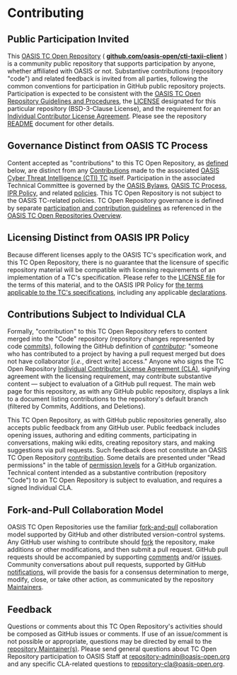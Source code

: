 <div>
<h1>Contributing</h1>

<div>
<h2><a id="openParticipation">Public Participation Invited</a></h2>

<p>This <a href="https://www.oasis-open.org/resources/open-repositories">OASIS TC Open Repository</a> ( <b><a href="https://github.com/oasis-open/cti-taxii-client">github.com/oasis-open/cti-taxii-client</a></b> ) is a community public repository that supports participation by anyone, whether affiliated with OASIS or not.  Substantive contributions (repository "code") and related feedback is invited from all parties, following the common conventions for participation in GitHub public repository projects.  Participation is expected to be consistent with the <a href="https://www.oasis-open.org/policies-guidelines/open-repositories">OASIS TC Open Repository Guidelines and Procedures</a>, the <a href="https://www.oasis-open.org/sites/www.oasis-open.org/files/BSD-3-Clause.txt">LICENSE</a> designated for this particular repository (BSD-3-Clause License), and the requirement for an <a href="https://www.oasis-open.org/resources/open-repositories/cla/individual-cla">Individual Contributor License Agreement</a>.  Please see the repository <a href="https://github.com/oasis-open/cti-taxii-client/blob/master/README.md">README</a> document for other details.</p>
</div>


<div>
<h2><a id="distinctRules">Governance Distinct from OASIS TC Process</a></h2>
<p>Content accepted as "contributions" to this TC Open Repository, as <a href="#openRepoContribution">defined</a> below, are distinct from any <a href="https://www.oasis-open.org/policies-guidelines/ipr#contributions">Contributions</a> made to the associated <a href="https://www.oasis-open.org/committees/cti/">OASIS Cyber Threat Intelligence (CTI) TC</a> itself.  Participation in the associated Technical Committee is governed by the <a href="https://www.oasis-open.org/policies-guidelines/bylaws">OASIS Bylaws</a>, <a href="https://www.oasis-open.org/policies-guidelines/tc-process">OASIS TC Process</a>, <a href="https://www.oasis-open.org/policies-guidelines/ipr">IPR Policy</a>, and related <a href="https://www.oasis-open.org/policies-guidelines/">policies</a>.  This TC Open Repository is not subject to the OASIS TC-related policies.  TC Open Repository governance is defined by separate <a href="https://www.oasis-open.org/policies-guidelines/open-repositories">participation and contribution guidelines</a> as referenced in the <a href="https://www.oasis-open.org/resources/open-repositories/">OASIS TC Open Repositories Overview</a>.</p>
</div>

<div>
<h2><a id="distinctLicenses">Licensing Distinct from OASIS IPR Policy</a></h2>
<p>Because different licenses apply to the OASIS TC's specification work, and this TC Open Repository, there is no guarantee that the licensure of specific repository material will be compatible with licensing requirements of an implementation of a TC's specification.  Please refer to the <a href="https://github.com/oasis-open/cti-taxii-client/blob/master/LICENSE">LICENSE file</a> for the terms of this material, and to the OASIS IPR Policy for <a href="https://www.oasis-open.org/policies-guidelines/ipr#Non-Assertion-Mode">the terms applicable to the TC's specifications</a>, including any applicable <a href="https://www.oasis-open.org/committees/cti/ipr.php">declarations</a>.</p>
</div>

<div>
<h2><a id="contributionDefined">Contributions Subject to Individual CLA</a></h2>

<p>Formally, <a id="openRepoContribution">"contribution"</a> to this TC Open Repository refers to content merged into the "Code" repository (repository changes represented by code <a href="https://github.com/oasis-open/cti-taxii-client/commits/master">commits</a>), following the GitHub definition of <i><a href="https://help.github.com/articles/github-glossary/#contributor">contributor</a></i>: "someone who has contributed to a project by having a pull request merged but does not have collaborator [<i>i.e.</i>, direct write] access."  Anyone who signs the TC Open Repository <a href="https://cla-assistant.io/oasis-open/Open-Repo-admin">Individual Contributor License Agreement (CLA)</a>, signifying agreement with the licensing requirement, may contribute substantive content &mdash; subject to evaluation of a GitHub pull request.  The main web page for this repository, as with any GitHub public repository, displays a link to a document listing contributions to the repository's default branch (filtered by Commits, Additions, and Deletions).</p>

<p>This TC Open Repository, as with GitHub public repositories generally, also accepts public feedback from any GitHub user.  Public feedback includes opening issues, authoring and editing comments, participating in conversations, making wiki edits, creating repository stars, and making suggestions via pull requests.  Such feedback does not constitute an OASIS TC Open Repository <a href="#openRepoContribution">contribution</a>.   Some details are presented under "Read permissions" in the table of <a href="https://help.github.com/articles/repository-permission-levels-for-an-organization/">permission levels</a> for a GitHub organization.  Technical content intended as a substantive contribution (repository "Code") to an TC Open Repository is subject to evaluation, and requires a signed Individual CLA.</p>


</div>

<div>
<h2><a id="fork-and-pull-model">Fork-and-Pull Collaboration Model</a></h2>

<p>OASIS TC Open Repositories use the familiar <a href="https://help.github.com/articles/using-pull-requests/#fork--pull">fork-and-pull</a> collaboration model supported by GitHub and other distributed version-control systems.  Any GitHub user wishing to contribute should <a href="https://help.github.com/articles/github-glossary/#fork">fork</a> the repository, make additions or other modifications, and then submit a pull request.  GitHub pull requests should be accompanied by supporting <a href="https://help.github.com/articles/commenting-on-the-diff-of-a-pull-request/">comments</a> and/or <a href="https://help.github.com/articles/about-issues/">issues</a>. Community conversations about pull requests, supported by GitHub <a href="https://help.github.com/articles/about-notifications/">notifications</a>, will provide the basis for a consensus determination to merge, modify, close, or take other action, as communicated by the repository <a href="https://www.oasis-open.org/resources/open-repositories/maintainers-guide">Maintainers</a>.</p>
</div>

<div>
<h2><a id="feedback">Feedback</a></h2>

<p>Questions or comments about this TC Open Repository's activities should be composed as GitHub issues or comments. If use of an issue/comment is not possible or appropriate, questions may be directed by email to the <a href="https://github.com/oasis-open/cti-taxii-client/blob/master/README.md#maintainers">repository Maintainer(s)</a>.  Please send general questions about TC Open Repository participation to OASIS Staff at <a href="mailto:repository-admin@oasis-open.org">repository-admin@oasis-open.org</a> and any specific CLA-related questions to <a href="mailto:repository-cla@oasis-open.org">repository-cla@oasis-open.org</a>.</p>

</div></div>

